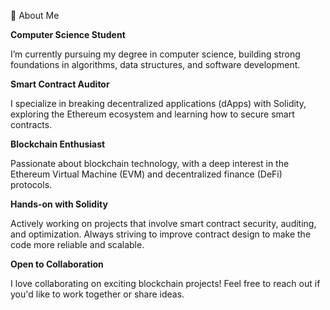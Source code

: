 👋 About Me

**Computer Science Student**

 I’m currently pursuing my degree in computer science, building strong foundations in algorithms, data structures, and software development.

**Smart Contract Auditor**

I specialize in breaking decentralized applications (dApps) with Solidity, exploring the Ethereum ecosystem and learning how to secure smart contracts.

**Blockchain Enthusiast**

Passionate about blockchain technology, with a deep interest in the Ethereum Virtual Machine (EVM) and decentralized finance (DeFi) protocols.

**Hands-on with Solidity**

Actively working on projects that involve smart contract security, auditing, and optimization. Always striving to improve contract design to make the code more reliable and scalable.

**Open to Collaboration**

I love collaborating on exciting blockchain projects! Feel free to reach out if you'd like to work together or share ideas.
